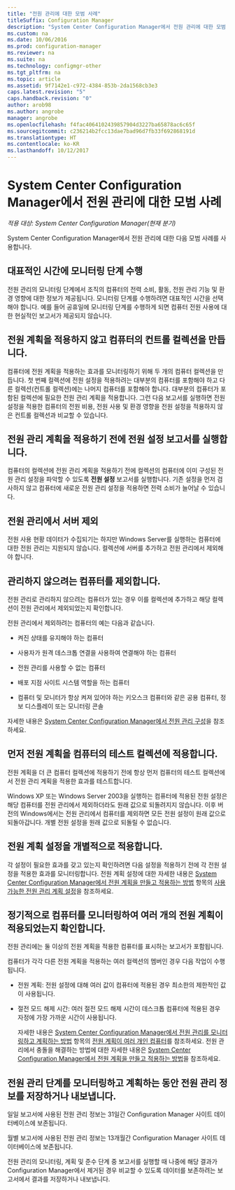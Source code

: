```yaml
---
title: "전원 관리에 대한 모범 사례"
titleSuffix: Configuration Manager
description: "System Center Configuration Manager에서 전원 관리에 대한 모범 사례를 확인합니다."
ms.custom: na
ms.date: 10/06/2016
ms.prod: configuration-manager
ms.reviewer: na
ms.suite: na
ms.technology: configmgr-other
ms.tgt_pltfrm: na
ms.topic: article
ms.assetid: 9f7142e1-c972-4384-853b-2da1568cb3e3
caps.latest.revision: "5"
caps.handback.revision: "0"
author: arob98
ms.author: angrobe
manager: angrobe
ms.openlocfilehash: f4fac4064102439857904d3227ba65878ac6c65f
ms.sourcegitcommit: c236214b2fcc13dae7bad96d7fb33f692868191d
ms.translationtype: HT
ms.contentlocale: ko-KR
ms.lasthandoff: 10/12/2017
---
```

# <a name="best-practices-for-power-management-in-system-center-configuration-manager"></a>System Center Configuration Manager에서 전원 관리에 대한 모범 사례

*적용 대상: System Center Configuration Manager(현재 분기)*

System Center Configuration Manager에서 전원 관리에 대한 다음 모범 사례를 사용합니다.  

## <a name="perform-the-monitoring-phase-at-a-representative-time"></a>대표적인 시간에 모니터링 단계 수행  
 전원 관리의 모니터링 단계에서 조직의 컴퓨터의 전력 소비, 활동, 전원 관리 기능 및 환경 영향에 대한 정보가 제공됩니다. 모니터링 단계를 수행하려면 대표적인 시간을 선택해야 합니다. 예를 들어 공휴일에 모니터링 단계를 수행하게 되면 컴퓨터 전원 사용에 대한 현실적인 보고서가 제공되지 않습니다.  

## <a name="create-a-control-collection-of-computers-with-no-power-plans-applied"></a>전원 계획을 적용하지 않고 컴퓨터의 컨트롤 컬렉션을 만듭니다.  
 컴퓨터에 전원 계획을 적용하는 효과를 모니터링하기 위해 두 개의 컴퓨터 컬렉션을 만듭니다. 첫 번째 컬렉션에 전원 설정을 적용하려는 대부분의 컴퓨터를 포함해야 하고 다른 컬렉션(컨트롤 컬렉션)에는 나머지 컴퓨터를 포함해야 합니다. 대부분의 컴퓨터가 포함된 컬렉션에 필요한 전원 관리 계획을 적용합니다. 그런 다음 보고서를 실행하면 전원 설정을 적용한 컴퓨터의 전원 비용, 전원 사용 및 환경 영향을 전원 설정을 적용하지 않은 컨트롤 컬렉션과 비교할 수 있습니다.  

## <a name="run-the-power-settings-report-before-you-apply-a-power-management-plan"></a>전원 관리 계획을 적용하기 전에 전원 설정 보고서를 실행합니다.  
 컴퓨터의 컬렉션에 전원 관리 계획을 적용하기 전에 컬렉션의 컴퓨터에 이미 구성된 전원 관리 설정을 파악할 수 있도록 **전원 설정** 보고서를 실행합니다. 기존 설정을 먼저 검사하지 않고 컴퓨터에 새로운 전원 관리 설정을 적용하면 전력 소비가 늘어날 수 있습니다.  

## <a name="exclude-servers-from-power-management"></a>전원 관리에서 서버 제외  
 전원 사용 현황 데이터가 수집되기는 하지만 Windows Server를 실행하는 컴퓨터에 대한 전원 관리는 지원되지 않습니다. 컬렉션에 서버를 추가하고 전원 관리에서 제외해야 합니다.  

## <a name="exclude-computers-that-you-do-not-want-to-manage"></a>관리하지 않으려는 컴퓨터를 제외합니다.  
 전원 관리로 관리하지 않으려는 컴퓨터가 있는 경우 이를 컬렉션에 추가하고 해당 컬렉션이 전원 관리에서 제외되었는지 확인합니다.  

 전원 관리에서 제외하려는 컴퓨터의 예는 다음과 같습니다.  

-   켜진 상태를 유지해야 하는 컴퓨터  

-   사용자가 원격 데스크톱 연결을 사용하여 연결해야 하는 컴퓨터  

-   전원 관리를 사용할 수 없는 컴퓨터  

-   배포 지점 사이트 시스템 역할을 하는 컴퓨터  

-   컴퓨터 및 모니터가 항상 켜져 있어야 하는 키오스크 컴퓨터와 같은 공용 컴퓨터, 정보 디스플레이 또는 모니터링 콘솔  

 자세한 내용은 [System Center Configuration Manager에서 전원 관리 구성](../../../../core/clients/manage/power/configuring-power-management.md)을 참조하세요.  

## <a name="first-apply-power-plans-to-a-test-collection-of-computers"></a>먼저 전원 계획을 컴퓨터의 테스트 컬렉션에 적용합니다.  
 전원 계획을 더 큰 컴퓨터 컬렉션에 적용하기 전에 항상 먼저 컴퓨터의 테스트 컬렉션에서 전원 관리 계획을 적용한 효과를 테스트합니다.  

 Windows XP 또는 Windows Server 2003을 실행하는 컴퓨터에 적용된 전원 설정은 해당 컴퓨터를 전원 관리에서 제외하더라도 원래 값으로 되돌려지지 않습니다. 이후 버전의 Windows에서는 전원 관리에서 컴퓨터를 제외하면 모든 전원 설정이 원래 값으로 되돌아갑니다. 개별 전원 설정을 원래 값으로 되돌릴 수 없습니다.  

## <a name="apply-power-plan-settings-individually"></a>전원 계획 설정을 개별적으로 적용합니다.  
 각 설정이 필요한 효과를 갖고 있는지 확인하려면 다음 설정을 적용하기 전에 각 전원 설정을 적용한 효과를 모니터링합니다. 전원 계획 설정에 대한 자세한 내용은 [System Center Configuration Manager에서 전원 계획을 만들고 적용하는 방법](../../../../core/clients/manage/power/create-and-apply-power-plans.md) 항목의 [사용 가능한 전원 관리 계획 설정](../../../../core/clients/manage/power/create-and-apply-power-plans.md#BKMK_Plans)을 참조하세요.  

## <a name="regularly-monitor-computers-to-see-if-they-have-multiple-power-plans-applied"></a>정기적으로 컴퓨터를 모니터링하여 여러 개의 전원 계획이 적용되었는지 확인합니다.  
 전원 관리에는 둘 이상의 전원 계획을 적용한 컴퓨터를 표시하는 보고서가 포함됩니다.  

 컴퓨터가 각각 다른 전원 계획을 적용하는 여러 컬렉션의 멤버인 경우 다음 작업이 수행됩니다.  

-   전원 계획: 전원 설정에 대해 여러 값이 컴퓨터에 적용된 경우 최소한의 제한적인 값이 사용됩니다.  

-   절전 모드 해제 시간: 여러 절전 모드 해제 시간이 데스크톱 컴퓨터에 적용된 경우 자정에 가장 가까운 시간이 사용됩니다.  

     자세한 내용은 [System Center Configuration Manager에서 전원 관리를 모니터링하고 계획하는 방법](../../../../core/clients/manage/power/monitor-and-plan-for-power-management.md) 항목의 [전원 계획이 여러 개인 컴퓨터](../../../../core/clients/manage/power/monitor-and-plan-for-power-management.md#BKMK_Multiple)를 참조하세요. 전원 관리에서 충돌을 해결하는 방법에 대한 자세한 내용은 [System Center Configuration Manager에서 전원 계획을 만들고 적용하는 방법](../../../../core/clients/manage/power/create-and-apply-power-plans.md)을 참조하세요.  

## <a name="save-or-export-power-management-information-during-the-monitoring-and-planning-phase-of-power-management"></a>전원 관리 단계를 모니터링하고 계획하는 동안 전원 관리 정보를 저장하거나 내보냅니다.  
 일일 보고서에 사용된 전원 관리 정보는 31일간 Configuration Manager 사이트 데이터베이스에 보존됩니다.  

 월별 보고서에 사용된 전원 관리 정보는 13개월간 Configuration Manager 사이트 데이터베이스에 보존됩니다.  

 전원 관리의 모니터링, 계획 및 준수 단계 중 보고서를 실행할 때 나중에 해당 결과가 Configuration Manager에서 제거된 경우 비교할 수 있도록 데이터를 보존하려는 보고서에서 결과를 저장하거나 내보냅니다.  
